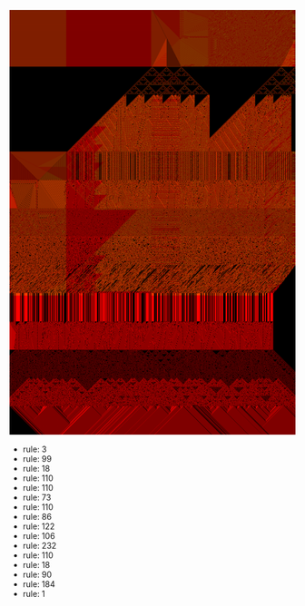 ![photo](./output.png) 
 * rule: 3
* rule: 99
* rule: 18
* rule: 110
* rule: 110
* rule: 73
* rule: 110
* rule: 86
* rule: 122
* rule: 106
* rule: 232
* rule: 110
* rule: 18
* rule: 90
* rule: 184
* rule: 1
